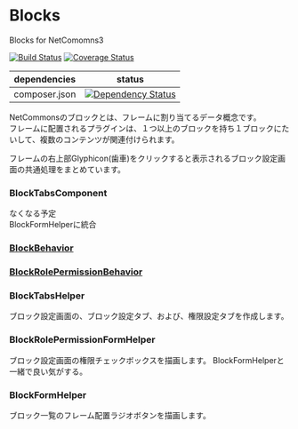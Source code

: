 Blocks
==============

Blocks for NetComomns3

[![Build Status](https://api.travis-ci.org/NetCommons3/Blocks.png?branch=master)](https://travis-ci.org/NetCommons3/Blocks)
[![Coverage Status](https://coveralls.io/repos/NetCommons3/Blocks/badge.png?branch=master)](https://coveralls.io/r/NetCommons3/Blocks?branch=master)

| dependencies  | status |
| ------------- | ------ |
| composer.json | [![Dependency Status](https://www.versioneye.com/user/projects/543b99c1b2a9c5db88000385/badge.png)](https://www.versioneye.com/user/projects/543b99c1b2a9c5db88000385) |

NetCommonsのブロックとは、フレームに割り当てるデータ概念です。<br>
フレームに配置されるプラグインは、１つ以上のブロックを持ち１ブロックにたいして、複数のコンテンツが関連付けられます。<br>

フレームの右上部Glyphicon(歯車)をクリックすると表示されるブロック設定画面の共通処理をまとめています。

### BlockTabsComponent
なくなる予定<br>
BlockFormHelperに統合

### [BlockBehavior](https://github.com/NetCommons3/NetCommons3Docs/blob/master/phpdocMd/Blocks/BlockBehavior.md#blockbehavior)

### [BlockRolePermissionBehavior](https://github.com/NetCommons3/NetCommons3Docs/blob/master/phpdocMd/Blocks/BlockRolePermissionBehavior.md#blockrolepermissionbehavior)

### BlockTabsHelper
ブロック設定画面の、ブロック設定タブ、および、権限設定タブを作成します。

### BlockRolePermissionFormHelper
ブロック設定画面の権限チェックボックスを描画します。
BlockFormHelperと一緒で良い気がする。

### BlockFormHelper
ブロック一覧のフレーム配置ラジオボタンを描画します。

